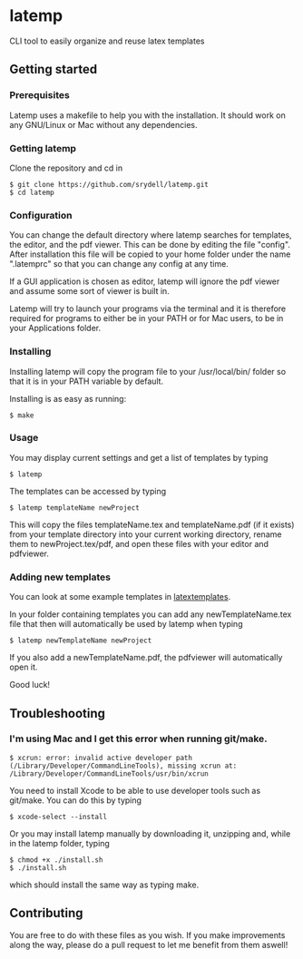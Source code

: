 # latemp

CLI tool to easily organize and reuse latex templates

## Getting started

### Prerequisites

Latemp uses a makefile to help you with the installation. It should work on any GNU/Linux or Mac without any dependencies.

### Getting latemp

Clone the repository and cd in

```shell
$ git clone https://github.com/srydell/latemp.git
$ cd latemp
```

### Configuration
You can change the default directory where latemp searches for templates, the editor, and the pdf viewer. This can be done by editing the file "config". After installation this file will be copied to your home folder under the name ".latemprc" so that you can change any config at any time.

If a GUI application is chosen as editor, latemp will ignore the pdf viewer and assume some sort of viewer is built in.

Latemp will try to launch your programs via the terminal and it is therefore required for programs to either be in your PATH or for Mac users, to be in your Applications folder.

### Installing

Installing latemp will copy the program file to your /usr/local/bin/ folder so that it is in your PATH variable by default.

Installing is as easy as running:

```shell
$ make
```

### Usage

You may display current settings and get a list of templates by typing

```shell
$ latemp
```
The templates can be accessed by typing

```shell
$ latemp templateName newProject
```

This will copy the files templateName.tex and templateName.pdf (if it exists) from your template directory into your current working directory, rename them to newProject.tex/pdf, and open these files with your editor and pdfviewer.


### Adding new templates

You can look at some example templates in [latextemplates](https://github.com/srydell/latextemplates).

In your folder containing templates you can add any newTemplateName.tex file that then will automatically be used by latemp when typing

```shell
$ latemp newTemplateName newProject
```

If you also add a newTemplateName.pdf, the pdfviewer will automatically open it.

Good luck!

## Troubleshooting

### I'm using Mac and I get this error when running git/make.

```shell
$ xcrun: error: invalid active developer path (/Library/Developer/CommandLineTools), missing xcrun at: /Library/Developer/CommandLineTools/usr/bin/xcrun
```

You need to install Xcode to be able to use developer tools such as git/make. You can do this by typing

```shell
$ xcode-select --install
```

Or you may install latemp manually by downloading it, unzipping and, while in the latemp folder, typing

```shell
$ chmod +x ./install.sh
$ ./install.sh
```

which should install the same way as typing make.

## Contributing

You are free to do with these files as you wish. If you make improvements along the way, please do a pull request to let me benefit from them aswell!
